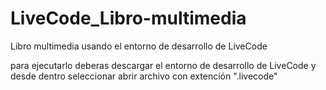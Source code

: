 # LiveCode_Libro-multimedia
Libro multimedia usando el entorno de desarrollo de LiveCode

para ejecutarlo deberas descargar el entorno de desarrollo de LiveCode y desde dentro seleccionar abrir archivo con extención ".livecode"
